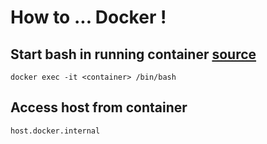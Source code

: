 # How to ... Docker !

## Start bash in running container [source](https://gist.github.com/mitchwongho/11266726)

```
docker exec -it <container> /bin/bash
```

## Access host from container

```
host.docker.internal
```
